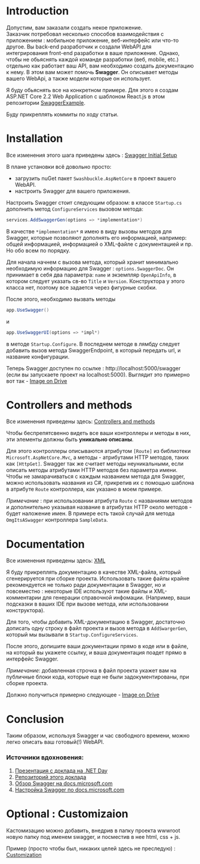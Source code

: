 
# Introduction 
Допустим, вам заказали создать некое приложение.  
Заказчик потребовал несколько способов взаимодействия с приложением : мобильное приложение, веб-интерфейс или что-то другое.
Вы back-end разработчик и создали WebAPI для интегрирования front-end разработки в ваше приложение. 
Однако, чтобы не обьяснять каждой команде разработки (веб, mobile, etc.) отдельно как работает ваш API, вам необходимо создать документацию к нему. 
В этом вам может помочь **Swagger**. Он описывает методы вашего WebApi, а также модели которые он использует. 
 
 Я буду обьяснять все на конкретном примере. 
 Для этого я создам ASP.NET Core 2.2 Web Application с шаблоном React.js в этом репозитории [SwaggerExample](https://github.com/d4n0n-myself/InformaticsSpring2019/tree/SwaggerExample/WebApplication5/SwaggerExample).
 
 Буду прикреплять коммиты по ходу статьи.
 
 # Installation
 Все изменения этого шага приведены здесь : [Swagger Initial Setup](https://github.com/d4n0n-myself/InformaticsSpring2019/commit/fe35d5c53c19ad0c1b3e0e91d68dd2811a344ff5)
 
В плане установки всё довольно просто:
 * загрузить nuGet пакет `Swashbuckle.AspNetCore` в проект вашего WebAPI. 
 * настроить Swagger для вашего приложения.
 
 Настроить Swagger стоит следующим образом: в классе `Startup.cs` дополнить метод `ConfigureServices` вызовом метода: 
 ```cs 
 services.AddSwaggerGen(options => *implementation*)
 ```
В качестве `*implementation*` я имею в виду вызовы методов для Swagger, которые позволяют дополнять его информацией, 
например: общей информацией, информацией о XML-файле с документацией и пр. Но обо всем по порядку. 

Для начала начнем с вызова метода, который хранит минимально необходимую информацию для Swagger : 
`options.SwaggerDoc`. Он принимает в себя два параметра: `name` и экземпляр `OpenApiInfo`, в котором следует указать св-во `Title` и `Version`. 
Конструктора у этого класса нет, поэтому все задается через фигурные скобки.

После этого, необходимо вызвать методы 
```cs
app.UseSwagger()
``` 
и 
```cs
app.UseSwaggerUI(options => *impl*)
``` 
в методе `Startup.Configure`. 
В последнем методе в лямбду следует добавить вызов метода SwaggerEndpoint, в который передать url, и название конфигурации. 

Теперь Swagger доступен по ссылке : http://localhost:5000/swagger (если вы запускаете проект на localhost:5000).
Выглядит это примерно вот так - [Image on Drive](https://drive.google.com/file/d/1_5r0ZdV4sAwMYiXuzPSfiyPTeD-WKxVU/)


# Controllers and methods 

Все изменения приведены здесь: [Controllers and methods](https://github.com/d4n0n-myself/InformaticsSpring2019/commit/0f0126cc7c17badfb1234818928e4dc83babe479)

Чтобы беспрепятсвенно видеть все ваши контроллеры и методы в них, эти элементы должны быть **уникально описаны**. 

Для этого контроллеры описываются атрибутом `[Route]` из библиотеки `Microsoft.AspNetCore.Mvc`, а методы - атрибутами HTTP методов, таких как `[HttpGet]`. Swagger так же считает методы неуникальными, если описать методы атрибутами HTTP методов без параметра имени. Чтобы не замарачиваться с каждым названием метода для Swagger, можно использовать названия из C#, прикрепив их с помощью шаблона в атрибуте `Route` контроллера, как указано в моем примере. 

*Примечание* : при использовании атрибута `Route` с названиями методов и дополнительно указывая название в атрибутах HTTP около методов - будет наложение имен. В примере есть такой случай для метода `OmgItsASwagger` контроллера `SampleData`.

# Documentation

Все изменения приведены здесь: [XML](https://github.com/d4n0n-myself/InformaticsSpring2019/commit/909ab1ce520320beba296c00c07fb65bc46e5a32)

Я буду прикреплять документацию в качестве XML-файла, который сгенерируется при сборке проекта. Использовать такие файлы крайне рекомендуется не только ради документации в Swagger, но и повсеместно : некоторые IDE используют такие файлы и XML-комментарии для генерации справочной инфомации. (Например, ваши подсказки в ваших IDE при вызове метода, или использовании конструктора). 

Для того, чтобы добавить XML-документацию в Swagger, достаточно дописать одну строку в файл проекта и вызов метода в `AddSwargerGen`, который мы вызывали в `Startup.ConfigureServices`.

После этого, допишите ваши документации прямо в коде или в файле, на который вы укажете ссылку, и ваша документация поадет прямо в интерфейс Swagger.

*Примечание*: добавленная строчка в файл проекта укажет вам на публичные блоки кода, которые еще не были задокументированы, при сборке проекта. 

Должно получиться примерно следующее - [Image on Drive](https://drive.google.com/file/d/1y44x-gGP5bhEmX7fIxNKBgeIWUWzsZyH)

# Conclusion

Таким образом, используя Swagger и час свободного времени, можно легко описать ваш готовый(!) WebAPI. 

### Источники вдохновения:
1. [Презентация с доклада на .NET Day](https://docs.google.com/presentation/d/1DpDwzdxFyFzOeopideqZqeLQ-cX5lTxDjPFXnxJiQy4/edit#slide=id.g50a090c05d_1_0)
2. [Репозиторий этого доклада](https://github.com/Krakaz/SwaggerExample)
3. [Обзор Swagger на docs.microsoft.com](https://docs.microsoft.com/en-us/aspnet/core/tutorials/web-api-help-pages-using-swagger?view=aspnetcore-2.2)
4. [Настройка Swagger по docs.microsoft.com](https://docs.microsoft.com/en-us/aspnet/core/tutorials/getting-started-with-swashbuckle?view=aspnetcore-2.2&tabs=visual-studio)

# Optional : Customizaion

Кастомизацию можно добавить, внедрив в папку проекта wwwroot новую папку под именем swagger, и посместив в нее html, css + js.

Пример (просто чтобы был, никаких целей здесь не преследую) :  [Customization](https://github.com/d4n0n-myself/InformaticsSpring2019/commit/68b3e44dde97499f1bc7e4b36fa4c75382afabd7)
